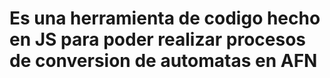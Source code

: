 # Es una herramienta de codigo hecho en JS para poder realizar procesos de conversion de automatas en AFN 
